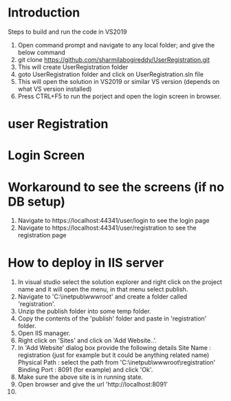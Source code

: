 # Introduction

Steps to build and run the code in VS2019
1. Open command prompt and navigate to any local folder; and give the below command 
2. git clone https://github.com/sharmilabogireddy/UserRegistration.git
3. This will create UserRegistration folder
4. goto UserRegistration folder and click on UserRegistration.sln file
5. This will open the solution in VS2019 or similar VS version (depends on what VS version installed)
6. Press CTRL+F5 to run the porject and open the login screen in browser.

# user Registration


# Login Screen


# Workaround to see the screens (if no DB setup)

1. Navigate to https://localhost:44341/user/login to see the login page
2. Navigate to https://localhost:44341/user/registration to see the registration page

# How to deploy in IIS server

1. In visual studio select the solution explorer and right click on the project name and it will       open the menu, in that menu select publish.
2. Navigate to 'C:\inetpub\wwwroot' and create a folder called 'registration'.
3. Unzip the publish folder into some temp folder.
4. Copy the contents of the 'publish' folder and paste in 'registration' folder.
5. Open IIS manager.
6. Right click on 'Sites' and click on 'Add Website..'.
7. In 'Add Website' dialog box provide the following details
        Site Name : registration (just for example but it could be anything related name)
        Physical Path : select the path from 'C:\inetpub\wwwroot\registration'
        Binding 
            Port : 8091 (for example)
    and click 'Ok'.
8. Make sure the above site is in running state.
9. Open browser and give the url 'http://localhost:8091'
4. 
